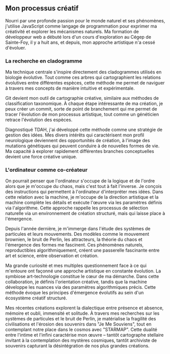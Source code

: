 ## Mon processus créatif

Nourri par une profonde passion pour le monde naturel et ses phénomènes, j'utilise JavaScript comme langage de programmation pour exprimer ma créativité et explorer les mécanismes naturels. Ma formation de développeur web a débuté lors d'un cours d'exploration au Cégep de Sainte-Foy, il y a huit ans, et depuis, mon approche artistique n'a cessé d'évoluer.

### La recherche en cladogramme

Ma technique centrale s'inspire directement des cladogrammes utilisés en biologie évolutive. Tout comme ces arbres qui cartographient les relations évolutives entre différentes espèces, cette méthode me permet de naviguer à travers mes concepts de manière intuitive et expérimentale.

Git devient mon outil de cartographie créative, similaire aux méthodes de classification taxonomique. À chaque étape intéressante de ma création, je peux créer un commit, sorte de point de branchement qui me permet de tracer l'évolution de mon processus artistique, tout comme un généticien retrace l'évolution des espèces.

Diagnostiqué TDAH, j'ai développé cette méthode comme une stratégie de gestion des idées. Mes divers intérêts qui caractérisent mon profil neurologique deviennent des opportunités de création, à l'image des mutations génétiques qui peuvent conduire à de nouvelles formes de vie. Ma capacité à explorer rapidement différentes branches conceptuelles devient une force créative unique.

### L'ordinateur comme co-créateur

On pourrait penser que l'ordinateur s'occupe de la logique et de l'ordre alors que je m'occupe du chaos, mais c'est tout à fait l'inverse. Je conçois des instructions qui permettent à l'ordinateur d'interpréter mes idées. Dans cette relation avec la machine, je m'occupe de la direction artistique et la machine complète les détails et exécute l'œuvre via les paramètres définis via l'algorithme. Cette approche rappelle les processus de sélection naturelle via un environnement de création structuré, mais qui laisse place à l'émergence.

Depuis l'année dernière, je m'immerge dans l'étude des systèmes de particules et leurs mouvements. Des modèles comme le mouvement brownien, le bruit de Perlin, les attracteurs, la théorie du chaos et l'émergence des formes me fascinent. Ces phénomènes naturels, reproductibles algorithmiquement, créent une passerelle fascinante entre art et science, entre observation et création.

Ma grande curiosité et mes multiples questionnement face à ce qui m'entoure ont façonné une approche artistique en constante évolution. La symbiose art-technologie constitue le cœur de ma démarche. Dans cette collaboration, je définis l'orientation créative, tandis que la machine développe les nuances via des paramètres algorithmiques précis. Cette méthode évoque les principes d'émergence évolutifs au sein d'un écosystème créatif structuré.

Mes récentes créations explorent la dialectique entre présence et absence, mémoire et oubli, immensité et solitude. À travers mes recherches sur les systèmes de particules et le bruit de Perlin, je matérialise la fragilité des civilisations et l'érosion des souvenirs dans "Je Me Souviens", tout en contemplant notre place dans le cosmos avec "STARMAP". Cette dualité entre l'intime et l'infini caractérise mon œuvre – tantôt cartographe stellaire invitant à la contemplation des mystères cosmiques, tantôt archiviste de souvenirs capturant la désintégration de nos plus grandes créations.

